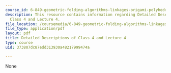 ```yaml
---
course_id: 6-849-geometric-folding-algorithms-linkages-origami-polyhedra-fall-2012
description: This resource contains information regarding Detailed Descriptions of
  Class 4 and Lecture 4.
file_location: /coursemedia/6-849-geometric-folding-algorithms-linkages-origami-polyhedra-fall-2012/373807dc87edd313930a48217999474a_MIT6_849F12_desc04.pdf
file_type: application/pdf
layout: pdf
title: Detailed Descriptions of Class 4 and Lecture 4
type: course
uid: 373807dc87edd313930a48217999474a

---
```

None